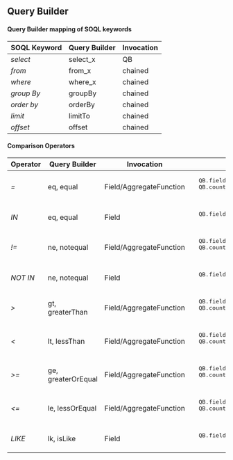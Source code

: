 ## Query Builder

#### Query Builder mapping of SOQL keywords

| SOQL Keyword | Query Builder | Invocation |
|--------------|---------------|------------|
| *select*     | select_x      | QB         |
| *from*       | from_x        | chained    |
| *where*      | where_x       | chained    |
| *group By*   | groupBy       | chained    |
| *order by*   | orderBy       | chained    |
| *limit*      | limitTo       | chained    |
| *offset*     | offset        | chained    |




#### Comparison Operators


<table>
<thead>
<tr>
  <th>Operator</th>
  <th>Query Builder</th>
  <th>Invocation</th>
  <th>Example</th>
</tr>
</thead>
<tbody><tr>
  <td><em>=</em></td>
  <td>eq, equal</td>
  <td>Field/AggregateFunction</td>
  <td><pre lang="apex">
  QB.field('Name').eq('Value') // Field
  QB.count().eq(1) // AggregateFunction
  </pre></td>
</tr>
<tr>
  <td><em>IN</em></td>
  <td>eq, equal</td>
  <td>Field</td>
  <td><pre lang="apex">
  QB.field('Name').eq(new List{'Value1','Value2'})
  </pre></td>
</tr>
<tr>
  <td><em>!=</em></td>
  <td>ne, notequal</td>
  <td>Field/AggregateFunction</td>
  <td><pre lang="apex">
  QB.field('Name').ne('Value') // Field
  QB.count().ne(1) // AggregateFunction
  </pre></td>
</tr>
<tr>
  <td><em>NOT IN</em></td>
  <td>ne, notequal</td>
  <td>Field</td>
  <td><pre lang="apex">
  QB.field('Name').ne(new List{'Value1','Value2'})
  </pre></td>
</tr>
<tr>
  <td><em>&gt;</em></td>
  <td>gt, greaterThan</td>
  <td>Field/AggregateFunction</td>
  <td><pre lang="apex">
  QB.field('Name').gt('Value') // Field
  QB.count().gt(1) // AggregateFunction
  </pre></td>
</tr>
<tr>
  <td><em>&lt;</em></td>
  <td>lt, lessThan</td>
  <td>Field/AggregateFunction</td>
  <td><pre lang="apex">
  QB.field('Name').lt('Value') // Field
  QB.count().lt(1) // AggregateFunction
  </pre></td>
</tr>
<tr>
  <td><em>&gt;=</em></td>
  <td>ge, greaterOrEqual</td>
  <td>Field/AggregateFunction</td>
  <td><pre lang="apex">
  QB.field('Name').ge('Value') // Field
  QB.count().ge(1) // AggregateFunction
  </pre></td>
</tr>
<tr>
  <td><em>&lt;=</em></td>
  <td>le, lessOrEqual</td>
  <td>Field/AggregateFunction</td>
  <td><pre lang="apex">
  QB.field('Name').le('Value') // Field
  QB.count().le(1) // AggregateFunction
  </pre></td>
</tr>
<tr>
  <td><em>LIKE</em></td>
  <td>lk, isLike</td>
  <td>Field</td>
  <td><pre lang="apex">
  QB.field('Name').lk('Value') 
  </pre></td>
</tr>
</tbody></table>
           




